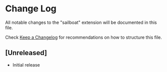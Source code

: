 # Change Log

All notable changes to the "sailboat" extension will be documented in this file.

Check [Keep a Changelog](http://keepachangelog.com/) for recommendations on how to structure this file.

## [Unreleased]

- Initial release